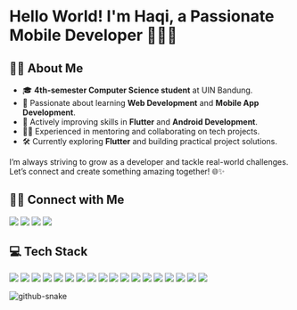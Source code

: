 # Hello World! I'm Haqi, a Passionate Mobile Developer 👨‍💻📱

## 👨‍💻 About Me  

- 🎓 **4th-semester Computer Science student** at UIN Bandung.  
- 🌟 Passionate about learning **Web Development** and **Mobile App Development**.  
- 🚀 Actively improving skills in **Flutter** and **Android Development**.  
- 👨‍🏫 Experienced in mentoring and collaborating on tech projects.  
- 🛠 Currently exploring **Flutter** and building practical project solutions.  

I’m always striving to grow as a developer and tackle real-world challenges. Let’s connect and create something amazing together! 🌐✨  

## 🤝🏼 Connect with Me
<p>
<a target="_blank" href="www.linkedin.com/in/rahardianbaihaqi"><img src="https://img.shields.io/badge/linkedin-0077B5.svg?style=for-the-badge&logo=linkedin&logoColor=white"/></a>
<a target="_blank" href="https://www.instagram.com/rhrdianbaihaqi/"><img src="https://img.shields.io/badge/instagram-E4405F.svg?style=for-the-badge&logo=instagram&logoColor=white"/></a>
<a target="_blank" href="https://youtube.com/@haqitv05?si=fFlzjmh4K-G-v9To"><img src="https://img.shields.io/badge/youtube-FF0000.svg?style=for-the-badge&logo=youtube&logoColor=white"/></a>
<a target="_blank" href="https://discord.gg/wxY2Bvz3"><img src="https://img.shields.io/badge/discord-7289da.svg?style=for-the-badge&logo=discord&logoColor=white"/></a>
</p>


## 💻 Tech Stack
<p>
<img src="https://img.shields.io/badge/-Flutter-5bc3ef?style=flat-square&logo=flutter&logoColor=white" />
<img src="https://img.shields.io/badge/-Android%20Studio-3ddc84?style=flat-square&logo=androidstudio&logoColor=white" />
<img src="https://img.shields.io/badge/-CSS-2965f1?style=flat-square&logo=css3&logoColor=white" />
<img src="https://img.shields.io/badge/-Java-007396?style=flat-square&logo=java&logoColor=white" />
<img src="https://img.shields.io/badge/-Kotlin-7f52ff?style=flat-square&logo=kotlin&logoColor=white" />
<img src="https://img.shields.io/badge/-Docker-2496ed?style=flat-square&logo=docker&logoColor=white" />
<img src="https://img.shields.io/badge/-Firebase-ffcb2b?style=flat-square&logo=firebase&logoColor=white" />
<img src="https://img.shields.io/badge/-PHP-777bb3?style=flat-square&logo=php&logoColor=white" />
<img src="https://img.shields.io/badge/-Git-ec4f31?style=flat-square&logo=git&logoColor=white" />
<img src="https://img.shields.io/badge/-Github-black?style=flat-square&logo=github" />
<img src="https://img.shields.io/badge/-Visual%20Studio-a175d7?style=flat-square&logo=visualstudio" />
<img src="https://img.shields.io/badge/-JavaScript-f7df1e?style=flat-square&logo=javascript&logoColor=black" />
<img src="https://img.shields.io/badge/-HTML-e34f26?style=flat-square&logo=html5&logoColor=white" />
<img src="https://img.shields.io/badge/-React-61dafb?style=flat-square&logo=react&logoColor=black" />
<img src="https://img.shields.io/badge/-React%20Native-61dafb?style=flat-square&logo=react&logoColor=black" />
<img src="https://img.shields.io/badge/-GCP-4285F4?style=flat-square&logo=googlecloud&logoColor=white" />
<img src="https://img.shields.io/badge/-Figma-8b35d0?style=flat-square&logo=figma&logoColor=white" />
<img src="https://img.shields.io/badge/-Arduino-00979D?style=flat-square&logo=arduino&logoColor=white" />
</p>



<picture>
  <source media="(prefers-color-scheme: dark)" srcset="https://raw.githubusercontent.com/tobiasmeyhoefer/tobiasmeyhoefer/output/github-snake-dark.svg" />
  <source media="(prefers-color-scheme: light)" srcset="https://raw.githubusercontent.com/tobiasmeyhoefer/tobiasmeyhoefer/output/github-snake.svg" />
  <img alt="github-snake" src="https://raw.githubusercontent.com/tobiasmeyhoefer/tobiasmeyhoefer/output/github-snake.svg" />
</picture>
